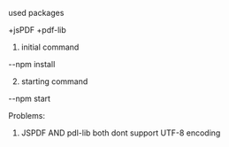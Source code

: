 used packages


+jsPDF
+pdf-lib

1. initial command

--npm install

2. starting command

--npm start


Problems:

1. JSPDF AND pdl-lib both dont support UTF-8 encoding